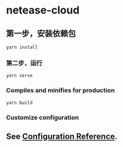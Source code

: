 # netease-cloud

## 第一步，安装依赖包
```
yarn install
```

### 第二步，运行
```
yarn serve
```

### Compiles and minifies for production
```
yarn build
```

### Customize configuration
## See [Configuration Reference](https://cli.vuejs.org/config/).